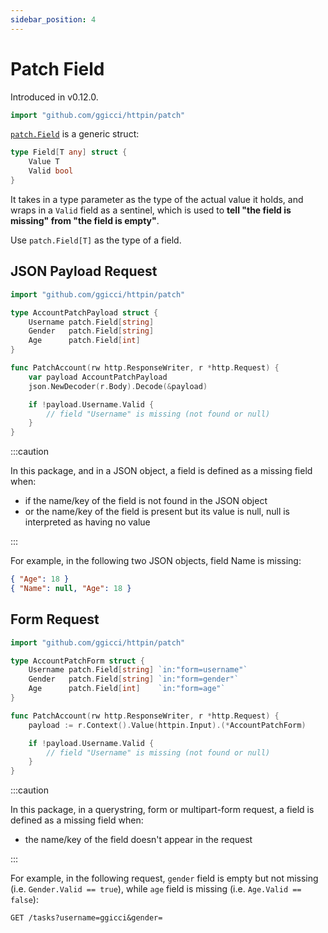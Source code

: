 ```yaml
---
sidebar_position: 4
---
```


# Patch Field

Introduced in v0.12.0.

```go
import "github.com/ggicci/httpin/patch"
```

[`patch.Field`](https://pkg.go.dev/github.com/ggicci/httpin/patch#Field) is a generic struct:

```go
type Field[T any] struct {
	Value T
	Valid bool
}
```

It takes in a type parameter as the type of the actual value it holds, and wraps in a `Valid` field as a sentinel, which is used to **tell "the field is missing" from "the field is empty"**.

Use `patch.Field[T]` as the type of a field.

## JSON Payload Request

```go
import "github.com/ggicci/httpin/patch"

type AccountPatchPayload struct {
	Username patch.Field[string]
	Gender   patch.Field[string]
	Age      patch.Field[int]
}

func PatchAccount(rw http.ResponseWriter, r *http.Request) {
	var payload AccountPatchPayload
	json.NewDecoder(r.Body).Decode(&payload)

	if !payload.Username.Valid {
		// field "Username" is missing (not found or null)
	}
}
```

:::caution

In this package, and in a JSON object, a field is defined as a missing field when:

- if the name/key of the field is not found in the JSON object
- or the name/key of the field is present but its value is null, null is interpreted as having no value

:::

For example, in the following two JSON objects, field Name is missing:

```json
{ "Age": 18 }
{ "Name": null, "Age": 18 }
```

## Form Request

```go
import "github.com/ggicci/httpin/patch"

type AccountPatchForm struct {
	Username patch.Field[string] `in:"form=username"`
	Gender   patch.Field[string] `in:"form=gender"`
	Age      patch.Field[int]    `in:"form=age"`
}

func PatchAccount(rw http.ResponseWriter, r *http.Request) {
    payload := r.Context().Value(httpin.Input).(*AccountPatchForm)

	if !payload.Username.Valid {
		// field "Username" is missing (not found or null)
	}
}
```

:::caution

In this package, in a querystring, form or multipart-form request, a field is defined as a missing field when:

- the name/key of the field doesn't appear in the request

:::

For example, in the following request, `gender` field is empty but not missing (i.e. `Gender.Valid == true`), while `age` field is missing (i.e. `Age.Valid == false`):

```text
GET /tasks?username=ggicci&gender=
```
